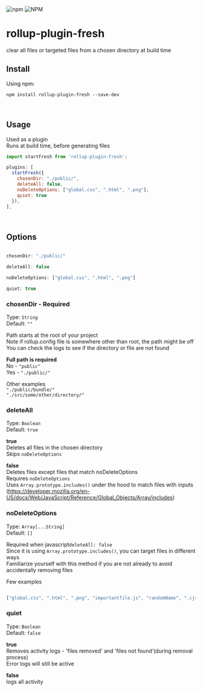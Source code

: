 ![npm](https://img.shields.io/npm/v/rollup-plugin-fresh) ![NPM](https://img.shields.io/npm/l/rollup-plugin-fresh)

# rollup-plugin-fresh
clear all files or targeted files from a chosen directory at build time
<br/>


## Install

Using npm:

```console
npm install rollup-plugin-fresh --save-dev
```
<br/>


## Usage

Used as a plugin<br/>
Runs at build time, before generating files

```JavaScript
import startFresh from 'rollup-plugin-fresh';

plugins: [
  startFresh({
    chosenDir: "./public/",
    deleteAll: false,
    noDeleteOptions: ["global.css", ".html", ".png"],
    quiet: true
  }),
],
```
<br/>


## Options

```javascript

chosenDir: "./public/"

deleteAll: false

noDeleteOptions: ["global.css", ".html", ".png"]

quiet: true

```


### chosenDir - **Required**

Type: `String`<br/>
Default: `""`

Path starts at the root of your project<br/>
Note if rollup.config file is somewhere other than root, the path might be off<br/>
You can check the logs to see if the directory or file are not found<br/>

**Full path is required**<br/>
No - `"public"`<br/>
Yes - `"./public/"`

Other examples<br/>
`"./public/bundle/"`<br/>
`"./src/some/other/directory/"`



### deleteAll

Type: `Boolean`<br/>
Default: `true`

**true**<br/>
Deletes all files in the chosen directory<br/>
Skips `noDeleteOptions`<br/>

**false**<br/>
Deletes files except files that match noDeleteOptions<br/>
Requires `noDeleteOptions`<br/>
Uses `Array.prototype.includes()` under the hood to match files with inputs<br/>
(https://developer.mozilla.org/en-US/docs/Web/JavaScript/Reference/Global_Objects/Array/includes)



### noDeleteOptions

Type: `Array[...String]`<br/>
Default: `[]`

Required when javascript```deleteAll: false```<br/>
Since it is using `Array.prototype.includes()`, you can target files in different ways<br/>
Familiarize yourself with this method if you are not already to avoid accidentally removing files

Few examples
```javascript

["global.css", ".html", ".png", "importantfile.js", "randomName", ".cjs.js"]

```



### quiet

Type: `Boolean`<br/>
Default: `false`

**true**<br/>
Removes activity logs - 'files removed' and 'files not found'(during removal process)<br/>
Error logs will still be active

**false**<br/>
logs all activity
